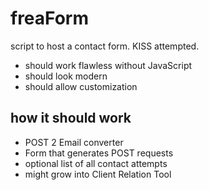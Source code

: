 # freaForm

script to host a contact form. KISS attempted.

- should work flawless without JavaScript
- should look modern
- should allow customization


## how it should work

- POST 2 Email converter
- Form that generates POST requests
- optional list of all contact attempts
- might grow into Client Relation Tool


